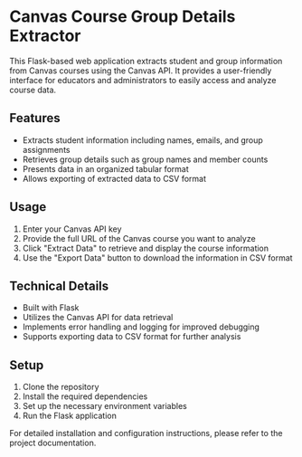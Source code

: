 # Canvas Course Group Details Extractor

This Flask-based web application extracts student and group information from Canvas courses using the Canvas API. It provides a user-friendly interface for educators and administrators to easily access and analyze course data.

## Features

- Extracts student information including names, emails, and group assignments
- Retrieves group details such as group names and member counts
- Presents data in an organized tabular format
- Allows exporting of extracted data to CSV format

## Usage

1. Enter your Canvas API key
2. Provide the full URL of the Canvas course you want to analyze
3. Click "Extract Data" to retrieve and display the course information
4. Use the "Export Data" button to download the information in CSV format

## Technical Details

- Built with Flask
- Utilizes the Canvas API for data retrieval
- Implements error handling and logging for improved debugging
- Supports exporting data to CSV format for further analysis

## Setup

1. Clone the repository
2. Install the required dependencies
3. Set up the necessary environment variables
4. Run the Flask application

For detailed installation and configuration instructions, please refer to the project documentation.

